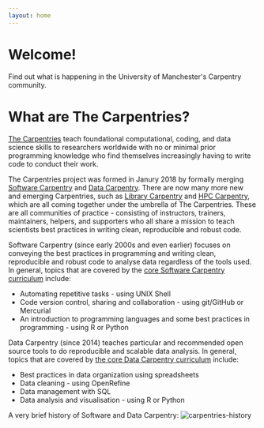 ```yaml
---
layout: home
---
```


# Welcome!
Find out what is happening in the University of Manchester's Carpentry community.

# What are The Carpentries?
[The Carpentries](https://carpentries.org/) teach foundational computational, coding, and data science skills to researchers worldwide with no or minimal prior programming knowledge who find themselves increasingly having to write code to conduct their work. 

The Carpentries project was formed in Janury 2018 by formally merging [Software Carpentry](https://software-carpentry.org/) and [Data Carpentry](http://www.datacarpentry.org/). There are now many more new and emerging Carpentries, such as [Library Carpentry](https://librarycarpentry.github.io/) and [HPC Carpentry](https://hpc-carpentry.github.io/), which are all coming together under the umbrella of The Carpentries. These are all communities of practice - consisting of instructors, trainers, maintainers, helpers, and supporters who all share a mission to teach scientists best practices in writing clean, reproducible and robust code.

Software Carpentry (since early 2000s and even earlier) focuses on conveying the best practices in programming and writing clean, reproducible and robust code to analyse data regardless of the tools used. In general, topics that are covered by the [core Software Carpentry curriculum](https://software-carpentry.org/lessons/) include:

- Automating repetitive tasks - using UNIX Shell
- Code version control, sharing and collaboration - using git/GitHub or Mercurial
- An introduction to programming languages and some best practices in programming - using R or Python 

Data Carpentry (since 2014) teaches particular and recommended open source tools to do reproducible and scalable data analysis. In general, topics that are covered by [the core Data Carpentry curriculum](http://www.datacarpentry.org/lessons/) include:

- Best practices in data organization using spreadsheets
- Data cleaning - using OpenRefine
- Data management with SQL
- Data analysis and visualisation - using R or Python

A very brief history of Software and Data Carpentry:
![carpentries-history](https://software-carpentry.org/files/2017/SWCDChistory.png "A brief history of Software and Data Carpentry")


